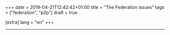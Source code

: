 +++
date = 2019-04-21T12:42:42+01:00
title = "The Federation issues"
tags = ["federation", "p2p"]
draft = true

[extra]
lang = "en"
+++

-------
